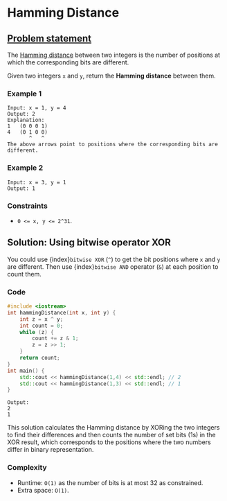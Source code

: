 # Hamming Distance

## [Problem statement](https://leetcode.com/problems/hamming-distance/)
The [Hamming distance](https://en.wikipedia.org/wiki/Hamming_distance) between two integers is the number of positions at which the corresponding bits are different.

Given two integers `x` and `y`, return the **Hamming distance** between them.

### Example 1
```text
Input: x = 1, y = 4
Output: 2
Explanation:
1   (0 0 0 1)
4   (0 1 0 0)
       ^   ^
The above arrows point to positions where the corresponding bits are different.
```

### Example 2
```text
Input: x = 3, y = 1
Output: 1
```
 

### Constraints

* `0 <= x, y <= 2^31`.

## Solution: Using bitwise operator XOR
You could use {index}`bitwise XOR` (`^`) to get the bit positions where `x` and `y` are different. Then use {index}`bitwise AND` operator (`&`) at each position to count them.

### Code
```cpp
#include <iostream>
int hammingDistance(int x, int y) {
    int z = x ^ y;
    int count = 0;
    while (z) {
        count += z & 1;
        z = z >> 1;
    }
    return count;
}
int main() {
    std::cout << hammingDistance(1,4) << std::endl; // 2
    std::cout << hammingDistance(1,3) << std::endl; // 1
}
```
```text
Output:
2
1
```

This solution calculates the Hamming distance by XORing the two integers to find their differences and then counts the number of set bits (1s) in the XOR result, which corresponds to the positions where the two numbers differ in binary representation.

### Complexity
* Runtime: `O(1)` as the number of bits is at most 32 as constrained.
* Extra space: `O(1)`.




